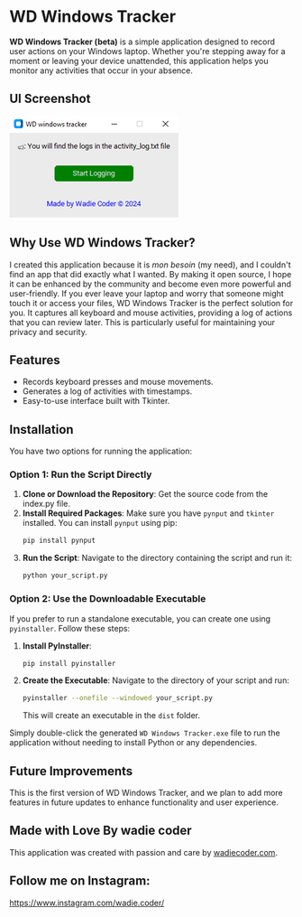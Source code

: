 # WD Windows Tracker

**WD Windows Tracker (beta)** is a simple application designed to record user actions on your Windows laptop. Whether you're stepping away for a moment or leaving your device unattended, this application helps you monitor any activities that occur in your absence.

## UI Screenshot

![UI Screenshot](assets/ui_screenshot.png)

## Why Use WD Windows Tracker?

I created this application because it is *mon besoin* (my need), and I couldn't find an app that did exactly what I wanted. By making it open source, I hope it can be enhanced by the community and become even more powerful and user-friendly. If you ever leave your laptop and worry that someone might touch it or access your files, WD Windows Tracker is the perfect solution for you. It captures all keyboard and mouse activities, providing a log of actions that you can review later. This is particularly useful for maintaining your privacy and security.

## Features

- Records keyboard presses and mouse movements.
- Generates a log of activities with timestamps.
- Easy-to-use interface built with Tkinter.

## Installation

You have two options for running the application:

### Option 1: Run the Script Directly

1. **Clone or Download the Repository**: Get the source code from the index.py file.
2. **Install Required Packages**: Make sure you have `pynput` and `tkinter` installed. You can install `pynput` using pip:
   ```bash
   pip install pynput
   ```
3. **Run the Script**: Navigate to the directory containing the script and run it:
   ```bash
   python your_script.py
   ```

### Option 2: Use the Downloadable Executable

If you prefer to run a standalone executable, you can create one using `pyinstaller`. Follow these steps:

1. **Install PyInstaller**:
   ```bash
   pip install pyinstaller
   ```
2. **Create the Executable**:
   Navigate to the directory of your script and run:
   ```bash
   pyinstaller --onefile --windowed your_script.py 
   ```
   This will create an executable in the `dist` folder.

Simply double-click the generated `WD Windows Tracker.exe` file to run the application without needing to install Python or any dependencies.

## Future Improvements

This is the first version of WD Windows Tracker, and we plan to add more features in future updates to enhance functionality and user experience.

## Made with Love By wadie coder

This application was created with passion and care by [wadiecoder.com](https://www.wadiecoder.com).

## Follow me on Instagram:
https://www.instagram.com/wadie.coder/
